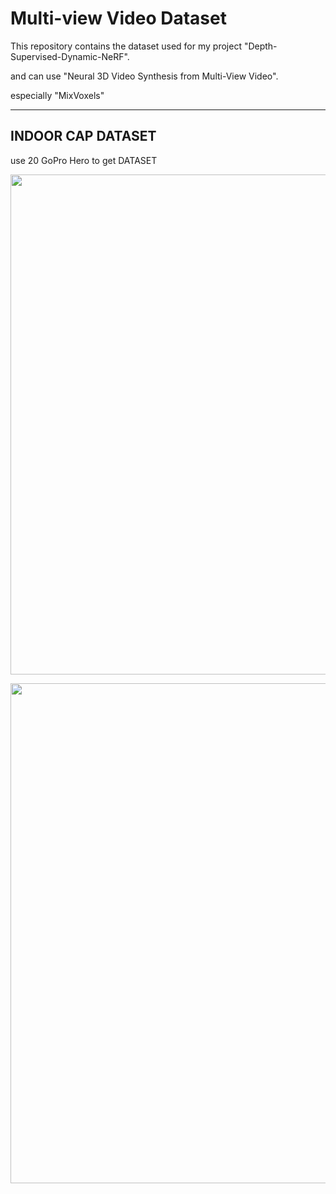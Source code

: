 # Multi-view Video Dataset #  
This repository contains the dataset used for my project "Depth-Supervised-Dynamic-NeRF".</p>
and can use "Neural 3D Video Synthesis from Multi-View Video".</p>
especially "MixVoxels"</p>

--- 
## INDOOR CAP DATASET ##
use 20 GoPro Hero to get DATASET
<p align="center">
  <img src="https://github.com/kyuminKim00/Multi-view-videos-Dataset/assets/112574294/94191c19-76af-4c45-8ac5-7ae8fe709196" width="800" height="auto">
</p>

<p align="center">
  <img src="https://github.com/kyuminKim00/Multi-view-videos-Dataset/assets/112574294/0521615b-bc8d-4dfb-a862-21aad0e4136e" width="800" height="auto">
</p>

